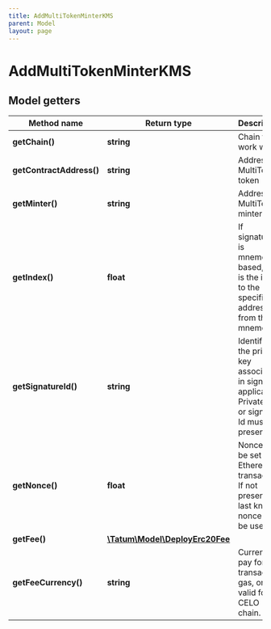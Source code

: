 ```yaml
---
title: AddMultiTokenMinterKMS
parent: Model
layout: page
---
```


# AddMultiTokenMinterKMS

## Model getters

Method name | Return type | Description | Notes
------------ | ------------- | ------------- | -------------
**getChain()** | **string** | Chain to work with. | ex.: `ETH`
**getContractAddress()** | **string** | Address of MultiToken token | ex.: `0x687422eEA2cB73B5d3e242bA5456b782919AFc85`
**getMinter()** | **string** | Address of MultiToken minter | ex.: `0x687422eEA2cB73B5d3e242bA5456b782919AFc85`
**getIndex()** | **float** | If signatureId is mnemonic-based, this is the index to the specific address from that mnemonic. | ex.: `null` [optional]
**getSignatureId()** | **string** | Identifier of the private key associated in signing application. Private key, or signature Id must be present. | ex.: `26d3883e-4e17-48b3-a0ee-09a3e484ac83`
**getNonce()** | **float** | Nonce to be set to Ethereum transaction. If not present, last known nonce will be used. | ex.: `null` [optional]
**getFee()** | [**\Tatum\Model\DeployErc20Fee**](../DeployErc20Fee) |  | ex.: `null` [optional]
**getFeeCurrency()** | **string** | Currency to pay for transaction gas, only valid for CELO chain. | ex.: `null` [optional]

